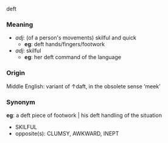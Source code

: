 deft
### Meaning
+ _adj_: (of a person's movements) skilful and quick
	+ __eg__: deft hands/fingers/footwork
+ _adj_: skilful
	+ __eg__: her deft command of the language

### Origin

Middle English: variant of ↑daft, in the obsolete sense ‘meek’

### Synonym

__eg__: a deft piece of footwork | his deft handling of the situation

+ SKILFUL
+ opposite(s): CLUMSY, AWKWARD, INEPT


